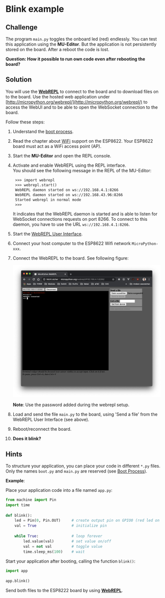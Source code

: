 # Blink example

## Challenge

The program `main.py` toggles the onboard led (red) endlessly. You can test this application using the **MU-Editor**. But the application is not persistently stored on the board. After a reboot the code is lost.

**Question: How it possible to run own code even after rebooting the board?**

## Solution

You will use the [**WebREPL**](https://docs.micropython.org/en/latest/esp8266/quickref.html#webrepl-web-browser-interactive-prompt) to connect to the board and to download files on to the board. Use the hosted web application under [http://micropython.org/webrepl/](http://micropython.org/webrepl/) to access the WebUI and to be able to open the WebSocket connection to the board.

Follow these steps:

1. Understand the [boot process](https://docs.micropython.org/en/latest/esp8266/general.html#boot-process).

2. Read the chapter about [WiFi](https://docs.micropython.org/en/latest/esp8266/tutorial/intro.html#wifi) support on the ESP8622. Your ESP8622 board must act as a WiFi access point (AP).

3. Start the **MU-Editor** and open the REPL console.

4. Activate and enable WebREPL using the REPL interface.   
   You should see the following message in the REPL of the MU-Editor: 

   ```
    >>> import webrepl
    >>> webrepl.start()
    WebREPL daemon started on ws://192.168.4.1:8266
    WebREPL daemon started on ws://192.168.43.96:8266
    Started webrepl in normal mode
    >>> 
   ```

   It indicates that the WebREPL daemon is started and is able to listen for WebSocket connections requests on port 8266. To connect to this daemon, you have to use the URL `ws://192.168.4.1:8266`.

5. Start the [WebREPL User Interface](http://micropython.org/webrepl/).

6. Connect your host computer to the ESP8622 Wifi network `MicroPython-xxx`. 

7. Connect the WebREPL to the board. See following figure:

    <img src="webrepl.png">

    **Note**: Use the password added during the webrepl setup.

8. Load and send the file `main.py` to the board, using 'Send a file' from the WebREPL User Interface (see above).

9. Reboot/reconnect the board. 

10. **Does it blink?**

## Hints

To structure your application, you can place your code in different `*.py` files. Only the names `boot.py` and `main.py` are reserved (see [Boot Process](https://docs.micropython.org/en/latest/esp8266/general.html#boot-process)).

**Example**: 

Place your application code into a file named `app.py`:

```python
from machine import Pin
import time

def blink():
    led = Pin(0, Pin.OUT)     # create output pin on GPIO0 (red led on board!)
    val = True                # initialize pin

    while True:               # loop forever
        led.value(val)        # set value on/off
        val = not val         # toggle value
        time.sleep_ms(100)    # wait
```

Start your application after booting, calling the function `blink()`:

```python
import app

app.blink()
```

Send both files to the ESP8222 board by using [**WebREPL**](https://docs.micropython.org/en/latest/esp8266/quickref.html#webrepl-web-browser-interactive-prompt).
